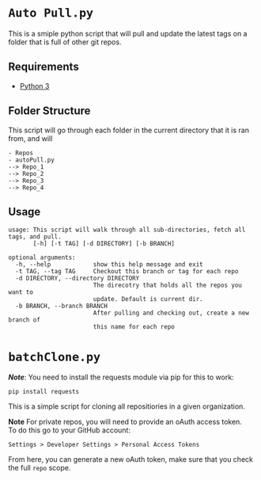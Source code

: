 # `Auto Pull.py`

This is a smiple python script that will pull and update the latest tags on 
a folder that is full of other git repos.


## Requirements

* [Python 3](https://www.python.org/)

## Folder Structure

This script will go through each folder in the current directory that it is ran
from, and will 

```
- Repos
- autoPull.py
--> Repo_1
--> Repo_2
--> Repo_3
--> Repo_4
```

## Usage

```
usage: This script will walk through all sub-directories, fetch all tags, and pull.
       [-h] [-t TAG] [-d DIRECTORY] [-b BRANCH]

optional arguments:
  -h, --help            show this help message and exit
  -t TAG, --tag TAG     Checkout this branch or tag for each repo
  -d DIRECTORY, --directory DIRECTORY
                        The direcotry that holds all the repos you want to
                        update. Default is current dir.
  -b BRANCH, --branch BRANCH
                        After pulling and checking out, create a new branch of
                        this name for each repo
```

# `batchClone.py`
***Note***: You need to install the requests module via pip for this to work: 
```
pip install requests
```

This is a simple script for cloning all repositiories in a given organization.

**Note** For private repos, you will need to provide an oAuth access token.  
To do this go to your GitHub account: 

```
Settings > Developer Settings > Personal Access Tokens
```

From here, you can generate a new oAuth token, make sure that you check the full
`repo` scope. 